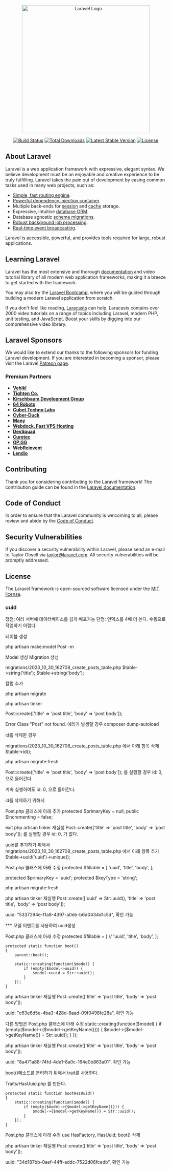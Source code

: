 <p align="center"><a href="https://laravel.com" target="_blank"><img src="https://raw.githubusercontent.com/laravel/art/master/logo-lockup/5%20SVG/2%20CMYK/1%20Full%20Color/laravel-logolockup-cmyk-red.svg" width="400" alt="Laravel Logo"></a></p>

<p align="center">
<a href="https://github.com/laravel/framework/actions"><img src="https://github.com/laravel/framework/workflows/tests/badge.svg" alt="Build Status"></a>
<a href="https://packagist.org/packages/laravel/framework"><img src="https://img.shields.io/packagist/dt/laravel/framework" alt="Total Downloads"></a>
<a href="https://packagist.org/packages/laravel/framework"><img src="https://img.shields.io/packagist/v/laravel/framework" alt="Latest Stable Version"></a>
<a href="https://packagist.org/packages/laravel/framework"><img src="https://img.shields.io/packagist/l/laravel/framework" alt="License"></a>
</p>

## About Laravel

Laravel is a web application framework with expressive, elegant syntax. We believe development must be an enjoyable and creative experience to be truly fulfilling. Laravel takes the pain out of development by easing common tasks used in many web projects, such as:

- [Simple, fast routing engine](https://laravel.com/docs/routing).
- [Powerful dependency injection container](https://laravel.com/docs/container).
- Multiple back-ends for [session](https://laravel.com/docs/session) and [cache](https://laravel.com/docs/cache) storage.
- Expressive, intuitive [database ORM](https://laravel.com/docs/eloquent).
- Database agnostic [schema migrations](https://laravel.com/docs/migrations).
- [Robust background job processing](https://laravel.com/docs/queues).
- [Real-time event broadcasting](https://laravel.com/docs/broadcasting).

Laravel is accessible, powerful, and provides tools required for large, robust applications.

## Learning Laravel

Laravel has the most extensive and thorough [documentation](https://laravel.com/docs) and video tutorial library of all modern web application frameworks, making it a breeze to get started with the framework.

You may also try the [Laravel Bootcamp](https://bootcamp.laravel.com), where you will be guided through building a modern Laravel application from scratch.

If you don't feel like reading, [Laracasts](https://laracasts.com) can help. Laracasts contains over 2000 video tutorials on a range of topics including Laravel, modern PHP, unit testing, and JavaScript. Boost your skills by digging into our comprehensive video library.

## Laravel Sponsors

We would like to extend our thanks to the following sponsors for funding Laravel development. If you are interested in becoming a sponsor, please visit the Laravel [Patreon page](https://patreon.com/taylorotwell).

### Premium Partners

- **[Vehikl](https://vehikl.com/)**
- **[Tighten Co.](https://tighten.co)**
- **[Kirschbaum Development Group](https://kirschbaumdevelopment.com)**
- **[64 Robots](https://64robots.com)**
- **[Cubet Techno Labs](https://cubettech.com)**
- **[Cyber-Duck](https://cyber-duck.co.uk)**
- **[Many](https://www.many.co.uk)**
- **[Webdock, Fast VPS Hosting](https://www.webdock.io/en)**
- **[DevSquad](https://devsquad.com)**
- **[Curotec](https://www.curotec.com/services/technologies/laravel/)**
- **[OP.GG](https://op.gg)**
- **[WebReinvent](https://webreinvent.com/?utm_source=laravel&utm_medium=github&utm_campaign=patreon-sponsors)**
- **[Lendio](https://lendio.com)**

## Contributing

Thank you for considering contributing to the Laravel framework! The contribution guide can be found in the [Laravel documentation](https://laravel.com/docs/contributions).

## Code of Conduct

In order to ensure that the Laravel community is welcoming to all, please review and abide by the [Code of Conduct](https://laravel.com/docs/contributions#code-of-conduct).

## Security Vulnerabilities

If you discover a security vulnerability within Laravel, please send an e-mail to Taylor Otwell via [taylor@laravel.com](mailto:taylor@laravel.com). All security vulnerabilities will be promptly addressed.

## License

The Laravel framework is open-sourced software licensed under the [MIT license](https://opensource.org/licenses/MIT).


### uuid
장점: 여러 서버에 데이터베이스를 쉽게 배포가능
단점: 인덱스를 4배 더 쓴다. 수동으로 작업하기 어렵다.

테이블 생성

php artisan make:model Post -m

Model 생성
Migration 생성

migrations/2023_10_30_162708_create_posts_table.php
$table->string('title');
$table->string('body');

칼럼 추가

php artisan migrate

php artisan tinker

Post::create(['title' => 'post title', 'body' => 'post body']);

Error  Class "Post" not found. 에러가 발생할 경우
composer dump-autoload

id를 삭제한 경우

migrations/2023_10_30_162708_create_posts_table.php 에서 아래 항목 삭제
$table->id();

php artisan migrate:fresh

Post::create(['title' => 'post title', 'body' => 'post body']); 를 실행할 경우
id: 0, 으로 들어간다.

계속 실행하여도 id: 0, 으로 들어간다.

id를 삭제하기 위해서

Post.php 클래스에 아래 추가
protected $primaryKey = null;
public $incrementing = false;

exit
php artisan tinker 재실행
Post::create(['title' => 'post title', 'body' => 'post body']); 를 실행할 경우
id: 0, 가 없다.

uuid를 추가하기 위해서 migrations/2023_10_30_162708_create_posts_table.php 에서 아래 항목 추가
$table->uuid('uuid')->unique();

Post.php 클래스에 아래 수정
protected $fillable = [
    'uuid',
    'title',
    'body',
];

protected $primaryKey = 'uuid';
protected $keyType = 'string';

php artisan migrate:fresh

php artisan tinker 재실행
Post::create(['uuid' => Str::uuid(), 'title' => 'post title', 'body' => 'post body']);

uuid: "5337294e-f1a8-4397-a0eb-b6d0434d1c5d", 확인 가능

*** 모델 이벤트를 사용하여 uuid생성

Post.php 클래스에 아래 수정
    protected $fillable = [
        // 'uuid',
        'title',
        'body',
    ];

    protected static function boot()
    {
        parent::boot();

        static::creating(function($model) {
            if (empty($model->uuid)) {
                $model->uuid = Str::uuid();
            }
        });
    }

php artisan tinker 재실행
Post::create(['title' => 'post title', 'body' => 'post body']);

uuid: "c63e6d5e-4ba3-428d-8aad-09f0498fe28a", 확인 가능

다른 방법은 Post.php 클래스에 아래 수정
        static::creating(function($model) {
            if (empty($model->{$model->getKeyName()})) {
                $model->{$model->getKeyName()} = Str::uuid();
            }
        });

php artisan tinker 재실행
Post::create(['title' => 'post title', 'body' => 'post body']);

uuid: "8a471a88-74fd-4de1-8a0c-164e0b863a01", 확인 가능

boot()메소드를 분리하기 위해서 trait를 사용한다.

Traits/HasUuid.php 를 만든다.

    protected static function bootHasUuid()
    {
        static::creating(function($model) {
            if (empty($model->{$model->getKeyName()})) {
                $model->{$model->getKeyName()} = Str::uuid();
            }
        });
    }

Post.php 클래스에 아래 수정
use HasFactory, HasUuid;
boot() 삭제

php artisan tinker 재실행
Post::create(['title' => 'post title', 'body' => 'post body']);

uuid: "34d187bb-0aef-44ff-addc-7522d06fcedb", 확인 가능
